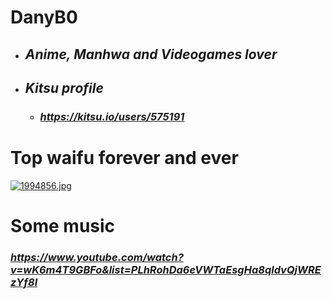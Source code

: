 # DanyB0

* ## *Anime, Manhwa and Videogames lover*

* ## *Kitsu profile*
  * ### *https://kitsu.io/users/575191*

# Top waifu forever and ever
[![1994856.jpg](https://i.postimg.cc/RhQB6mZC/1994856.jpg)](https://postimg.cc/q6RYS9KW)

# Some music

### *https://www.youtube.com/watch?v=wK6m4T9GBFo&list=PLhRohDa6eVWTaEsgHa8qldvQjWREzYf8l*
